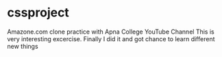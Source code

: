 # cssproject
Amazone.com clone practice with Apna College YouTube Channel
This is very interesting excercise. Finally I did it and got chance to learn different new things
